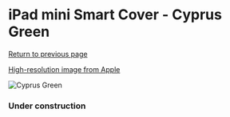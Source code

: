 # iPad mini Smart Cover - Cyprus Green

[Return to previous page](/ipad_mini4)

[High-resolution image from Apple](https://store.storeimages.cdn-apple.com/8756/as-images.apple.com/is/MGYV3?wid=4500&hei=4500&fmt=png)

<div style="width: 384px"><img src="/everysource/MGYV3.png" alt="Cyprus Green"></div>

### Under construction
